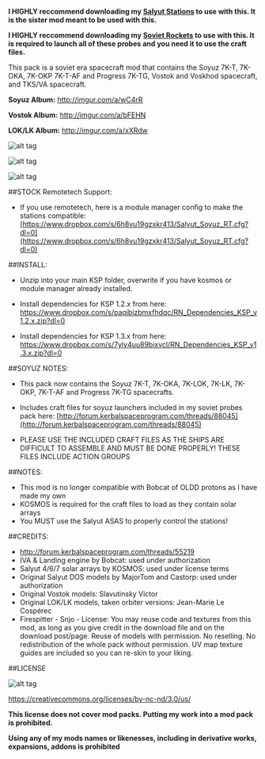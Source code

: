 **I HIGHLY reccommend downloading my [Salyut Stations](https://github.com/KSP-RO/SalyutStations) to use with this. It is the sister mod meant to be used with this.**

**I HIGHLY reccommend downloading my [Soviet Rockets](https://github.com/KSP-RO/SovietRockets) to use with this. It is required to launch all of these probes and you need it to use the craft files.**

This pack is a soviet era spacecraft mod that contains the Soyuz 7K-T, 7K-OKA, 7K-OKP 7K-T-AF and Progress 7K-TG, Vostok and Voskhod spacecraft, and TKS/VA spacecraft.

**Soyuz Album:** http://imgur.com/a/wC4rR

**Vostok Album:** http://imgur.com/a/bFEHN

**LOK/LK Album:** http://imgur.com/a/xXRdw

![alt tag](http://i.imgur.com/SP42EPv.png)

![alt tag](http://i.imgur.com/1yCAxG2.png)

![alt tag](http://i.imgur.com/y4c71qr.png)

##STOCK Remotetech Support:
* If you use remotetech, here is a module manager config to make the stations compatible: [https://www.dropbox.com/s/6h8vu19gzxkr413/Salyut_Soyuz_RT.cfg?dl=0](https://www.dropbox.com/s/6h8vu19gzxkr413/Salyut_Soyuz_RT.cfg?dl=0)

##INSTALL:

* Unzip into your main KSP folder, overwrite if you have kosmos or module manager already installed.

* Install dependencies for KSP 1.2.x from here: https://www.dropbox.com/s/paqjbizbmxfhdqc/RN_Dependencies_KSP_v1.2.x.zip?dl=0

* Install dependencies for KSP 1.3.x from here: https://www.dropbox.com/s/7yly4uu89bixvcl/RN_Dependencies_KSP_v1.3.x.zip?dl=0

##SOYUZ NOTES:

* This pack now contains the Soyuz 7K-T, 7K-OKA, 7K-LOK, 7K-LK, 7K-OKP, 7K-T-AF and Progress 7K-TG spacecrafts.
* Includes craft files for soyuz launchers included in my soviet probes pack here: [http://forum.kerbalspaceprogram.com/threads/88045](http://forum.kerbalspaceprogram.com/threads/88045)

* PLEASE USE THE INCLUDED CRAFT FILES AS THE SHIPS ARE DIFFICULT TO ASSEMBLE AND MUST BE DONE PROPERLY! THESE FILES INCLUDE ACTION GROUPS


##NOTES:

* This mod is no longer compatible with Bobcat of OLDD protons as I have made my own
* KOSMOS is required for the craft files to load as they contain solar arrays
* You MUST use the Salyut ASAS to properly control the stations!

##CREDITS:

* http://forum.kerbalspaceprogram.com/threads/55219
* IVA & Landing engine by Bobcat: used under authorization
* Salyut 4/6/7 solar arrays by KOSMOS: used under license terms
* Original Salyut DOS models by MajorTom and Castorp: used under authorization 
* Original Vostok models: Slavutinsky Victor
* Original LOK/LK models, taken orbiter versions: Jean-Marie Le Cospérec
* Firespitter - Snjo - License: You may reuse code and textures from this mod, as long as you give credit in the download file and on the download post/page. Reuse of models with permission. No reselling. No redistribution of the whole pack without permission. UV map texture guides are included so you can re-skin to your liking.

##LICENSE

![alt tag](https://licensebuttons.net/l/by-nc-nd/3.0/88x31.png)

https://creativecommons.org/licenses/by-nc-nd/3.0/us/

**This license does not cover mod packs. Putting my work into a mod pack is prohibited.**

**Using any of my mods names or likenesses, including in derivative works, expansions, addons is prohibited**
